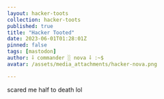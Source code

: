 ```yaml
---
layout: hacker-toots
collection: hacker-toots
published: true
title: "Hacker Tooted"
date: 2023-06-01T01:28:01Z
pinned: false
tags: [mastodon]
author: ⸸ commander ░ nova ⸸ :~$
avatar: /assets/media_attachments/hacker-nova.png

---
```


<p>scared me half to death lol</p>


